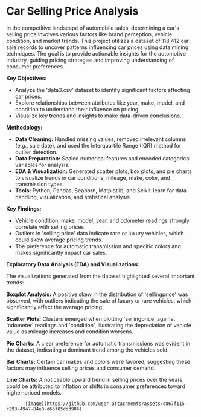 # Car Selling Price Analysis

In the competitive landscape of automobile sales, determining a car's selling price involves various factors like brand perception, vehicle condition, and market trends. This project utilizes a dataset of 118,412 car sale records to uncover patterns influencing car prices using data mining techniques. The goal is to provide actionable insights for the automotive industry, guiding pricing strategies and improving understanding of consumer preferences.

**Key Objectives:**

   - Analyze the 'data3.csv' dataset to identify significant factors affecting car prices.
   - Explore relationships between attributes like year, make, model, and condition to understand their influence on pricing.
   - Visualize key trends and insights to make data-driven conclusions.

**Methodology:**

   - **Data Cleaning:** Handled missing values, removed irrelevant columns (e.g., sale date), and used the Interquartile Range (IQR) method for outlier detection.
   - **Data Preparation:** Scaled numerical features and encoded categorical variables for analysis.
   - **EDA & Visualization:** Generated scatter plots, box plots, and pie charts to visualize trends in car conditions, mileage, make, color, and transmission types.
   - **Tools:** Python, Pandas, Seaborn, Matplotlib, and Scikit-learn for data handling, visualization, and statistical analysis.

**Key Findings:**

   - Vehicle condition, make, model, year, and odometer readings strongly correlate with selling prices.
   - Outliers in 'selling price' data indicate rare or luxury vehicles, which could skew average pricing trends.
   - The preference for automatic transmission and specific colors and makes significantly impact car sales.

**Exploratory Data Analysis (EDA) and Visualizations:**

The visualizations generated from the dataset highlighted several important trends:

   **Boxplot Analysis:** A positive skew in the distribution of 'sellingprice' was observed, with outliers indicating the sale of luxury or rare vehicles, which significantly affect the average pricing.
   
   **Scatter Plots:** Clusters emerged when plotting 'sellingprice' against 'odometer' readings and 'condition', illustrating the depreciation of vehicle value as mileage increases and condition worsens.
   
   **Pie Charts:** A clear preference for automatic transmissions was evident in the dataset, indicating a dominant trend among the vehicles sold.
   
   **Bar Charts:** Certain car makes and colors were favored, suggesting these factors may influence selling prices and consumer demand.
   
   **Line Charts:** A noticeable upward trend in selling prices over the years could be attributed to inflation or shifts in consumer preferences toward higher-priced models.

          ![image](https://github.com/user-attachments/assets/d867f115-c293-4947-84e0-d65f05ddd986)
